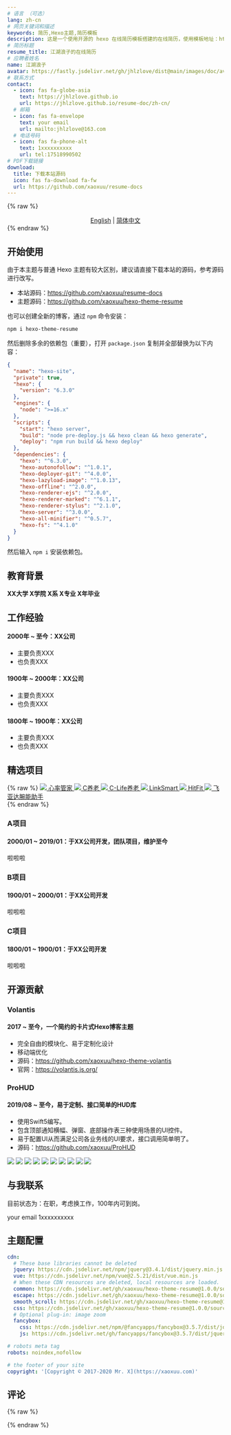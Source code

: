 ```yaml
---
# 语言 （可选）
lang: zh-cn
# 网页关键词和描述
keywords: 简历,Hexo主题,简历模板
description: 这是一个使用开源的 hexo 在线简历模板搭建的在线简历，使用模板地址：https://github.com/xaoxuu/resume-docs。
# 简历标题
resume_title: 江湖浪子的在线简历
# 应聘者姓名
name: 江湖浪子
avatar: https://fastly.jsdelivr.net/gh/jhlzlove/dist@main/images/doc/avatar.jpeg
# 联系方式
contact:
  - icon: fas fa-globe-asia
    text: https://jhlzlove.github.io
    url: https://jhlzlove.github.io/resume-doc/zh-cn/
  # 邮箱
  - icon: fas fa-envelope
    text: your email
    url: mailto:jhlzlove@163.com
  # 电话号码
  - icon: fas fa-phone-alt
    text: 1xxxxxxxxxx
    url: tel:17518990502
# PDF下载链接
download:
  title: 下载本站源码
  icon: fas fa-download fa-fw
  url: https://github.com/xaoxuu/resume-docs
---
```


{% raw %}
<center>
<a href='/'>English</a> | <a href='/zh-cn/'>简体中文</a>
</center>
{% endraw %}



## <i class="fas fa-flag"></i> 开始使用

由于本主题与普通 Hexo 主题有较大区别，建议请直接下载本站的源码，参考源码进行改写。

- 本站源码：https://github.com/xaoxuu/resume-docs
- 主题源码：https://github.com/xaoxuu/hexo-theme-resume

也可以创建全新的博客，通过 `npm` 命令安装：

```bash
npm i hexo-theme-resume
```

然后删除多余的依赖包（重要），打开 `package.json` 复制并全部替换为以下内容：

```json
{
  "name": "hexo-site",
  "private": true,
  "hexo": {
    "version": "6.3.0"
  },
  "engines": {
    "node": ">=16.x"
  },
  "scripts": {
    "start": "hexo server",
    "build": "node pre-deploy.js && hexo clean && hexo generate",
    "deploy": "npm run build && hexo deploy"
  },
  "dependencies": {
    "hexo": "^6.3.0",
    "hexo-autonofollow": "^1.0.1",
    "hexo-deployer-git": "^4.0.0",
    "hexo-lazyload-image": "^1.0.13",
    "hexo-offline": "^2.0.0",
    "hexo-renderer-ejs": "^2.0.0",
    "hexo-renderer-marked": "^6.1.1",
    "hexo-renderer-stylus": "^2.1.0",
    "hexo-server": "^3.0.0",
    "hexo-all-minifier": "^0.5.7",
    "hexo-fs": "^4.1.0"
  }
}
```

然后输入 `npm i` 安装依赖包。

## <i class="fas fa-user-graduate"></i> 教育背景

**XX大学 X学院 X系 X专业 X年毕业**


## <i class="fas fa-user-tie"></i> 工作经验


#### 2000年 ~ 至今：XX公司

- 主要负责XXX
- 也负责XXX


#### 1900年 ~ 2000年：XX公司

- 主要负责XXX
- 也负责XXX

#### 1800年 ~ 1900年：XX公司

- 主要负责XXX
- 也负责XXX


## <i class="fas fa-award"></i> 精选项目


{% raw %}
<btns rounded>
<a href='https://apps.apple.com/cn/app/heart-mate-pro-hrm-utility/id1463348922?ls=1'>
  <img src='https://cdn.jsdelivr.net/gh/xaoxuu/cdn-assets/proj/heartmate/icon.png'>
  心率管家
</a>
<a href='https://apps.apple.com/cn/app/c%E5%85%BB%E8%80%81/id1458315594'>
  <img src='https://cdn.jsdelivr.net/gh/xaoxuu/cdn-assets/proj/het-cyanglao/icon.png'>
  C养老
</a>
<a href='https://apps.apple.com/cn/app/c-life%E5%85%BB%E8%80%81/id1393937890'>
  <img src='https://cdn.jsdelivr.net/gh/xaoxuu/cdn-assets/proj/het-clife/icon.png'>
  C-Life养老
</a>
<a href='https://apps.apple.com/cn/app/linksmart/id1109303355'>
  <img src='https://cdn.jsdelivr.net/gh/xaoxuu/cdn-assets/proj/ht-linksmart/icon.png'>
  LinkSmart
</a>
<a href='https://apps.apple.com/cn/app/hitfit/id1207738581'>
  <img src='https://cdn.jsdelivr.net/gh/xaoxuu/cdn-assets/proj/ht-hitfit/icon.png'>
  HitFit
</a>
<a href='https://apps.apple.com/cn/app/%E8%85%95%E8%83%BD%E5%8A%A9%E6%89%8B/id1138242219'>
  <img src='https://cdn.jsdelivr.net/gh/xaoxuu/cdn-assets/proj/ht-fiyta/icon.png'>
  飞亚达腕能助手
</a>
</btns><br>
{% endraw %}


### A项目

#### 2000/01 ~ 2019/01：于XX公司开发，团队项目，维护至今

啦啦啦

### B项目

#### 1900/01 ~ 2000/01：于XX公司开发

啦啦啦

### C项目

#### 1800/01 ~ 1900/01：于XX公司开发

啦啦啦

## <i class="fab fa-github"></i> 开源贡献


### Volantis

#### 2017 ~ 至今，一个简约的卡片式Hexo博客主题

- 完全自由的模块化、易于定制化设计
- 移动端优化
- 源码：https://github.com/xaoxuu/hexo-theme-volantis
- 官网：https://volantis.js.org/

### ProHUD

#### 2019/08 ~ 至今，易于定制、接口简单的HUD库

- 使用Swift5编写。
- 包含顶部通知横幅、弹窗、底部操作表三种使用场景的UI控件。
- 易于配置UI从而满足公司各业务线的UI要求，接口调用简单明了。
- 源码：https://github.com/xaoxuu/ProHUD

<fancybox>
<img src='https://cdn.jsdelivr.net/gh/xaoxuu/cdn-assets/proj/prohud/screenshot01.png'>
<img src='https://cdn.jsdelivr.net/gh/xaoxuu/cdn-assets/proj/prohud/screenshot02.png'>
<img src='https://cdn.jsdelivr.net/gh/xaoxuu/cdn-assets/proj/prohud/screenshot03.png'>
<img src='https://cdn.jsdelivr.net/gh/xaoxuu/cdn-assets/proj/prohud/screenshot04.png'>
<img src='https://cdn.jsdelivr.net/gh/xaoxuu/cdn-assets/proj/prohud/screenshot05.png'>
<img src='https://cdn.jsdelivr.net/gh/xaoxuu/cdn-assets/proj/prohud/screenshot06.png'>
<img src='https://cdn.jsdelivr.net/gh/xaoxuu/cdn-assets/proj/prohud/screenshot07.png'>
<img src='https://cdn.jsdelivr.net/gh/xaoxuu/cdn-assets/proj/prohud/screenshot08.png'>
<img src='https://cdn.jsdelivr.net/gh/xaoxuu/cdn-assets/proj/prohud/screenshot09.png'>
<img src='https://cdn.jsdelivr.net/gh/xaoxuu/cdn-assets/proj/prohud/screenshot10.png'>
</fancybox>

## <i class="fas fa-phone-alt"></i> 与我联系

目前状态为：在职，考虑换工作，100年内可到岗。

<i class="fas fa-envelope fa-fw"></i> your email
<i class="fas fa-phone-alt fa-fw"></i> 1xxxxxxxxxx


## 主题配置

```yaml
cdn:
  # These base libraries cannot be deleted
  jquery: https://cdn.jsdelivr.net/npm/jquery@3.4.1/dist/jquery.min.js
  vue: https://cdn.jsdelivr.net/npm/vue@2.5.21/dist/vue.min.js
  # When these CDN resources are deleted, local resources are loaded.
  common: https://cdn.jsdelivr.net/gh/xaoxuu/hexo-theme-resume@1.0.0/source/js/common.js
  escape: https://cdn.jsdelivr.net/gh/xaoxuu/hexo-theme-resume@1.0.0/source/js/css.escape.js
  smooth_scroll: https://cdn.jsdelivr.net/gh/xaoxuu/hexo-theme-resume@1.0.0/source/js/smooth-scroll.min.js
  css: https://cdn.jsdelivr.net/gh/xaoxuu/hexo-theme-resume@1.0.0/source/css/style.min.css
  # Optional plug-in: image zoom
  fancybox:
    css: https://cdn.jsdelivr.net/npm/@fancyapps/fancybox@3.5.7/dist/jquery.fancybox.min.css
    js: https://cdn.jsdelivr.net/gh/fancyapps/fancybox@3.5.7/dist/jquery.fancybox.min.js

# robots meta tag
robots: noindex,nofollow

# the footer of your site
copyright: '[Copyright © 2017-2020 Mr. X](https://xaoxuu.com)'
```

## 评论

{% raw %}
<script src="https://utteranc.es/client.js"
        repo="xaoxuu/hexo-theme-resume"
        issue-number="18"
        theme="github-light"
        crossorigin="anonymous"
        async>
</script>
{% endraw %}
